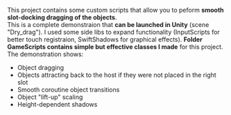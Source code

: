 This project contains some custom scripts that allow you to peform **smooth slot-docking dragging of the objects**.  
This is a complete demonstraion that **can be launched in Unity** (scene "Dry_drag"). I used some side libs to expand functionality (InputScripts for better touch registraion, SwiftShadows for graphical effects). 
**Folder GameScripts contains simple but effective classes I made** for this project. The demonstration shows:
* Object dragging
* Objects attracting back to the host if they were not placed in the right slot
* Smooth coroutine object transitions
* Object "lift-up" scaling
* Height-dependent shadows
